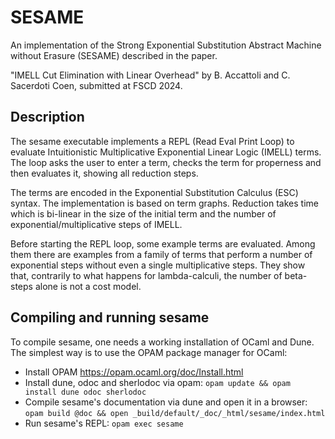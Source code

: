 # SESAME

An implementation of the Strong Exponential Substitution Abstract Machine without
Erasure (SESAME) described in the paper.

"IMELL Cut Elimination with Linear Overhead" by
B. Accattoli and C. Sacerdoti Coen, submitted at FSCD 2024.


## Description

The sesame executable implements a REPL (Read Eval Print Loop) to evaluate
Intuitionistic Multiplicative Exponential Linear Logic (IMELL) terms. The loop
asks the user to enter a term, checks the term for properness and then evaluates
it, showing all reduction steps.

The terms are encoded in the Exponential Substitution Calculus (ESC) syntax.
The implementation is based on term graphs. Reduction takes time which is
bi-linear in the size of the initial term and the number of
exponential/multiplicative steps of IMELL.

Before starting the REPL loop, some example terms are evaluated. Among them
there are examples from a family of terms that perform a number of exponential
steps without even a single multiplicative steps. They show that, contrarily to
what happens for lambda-calculi, the number of beta-steps alone is not a cost
model.

## Compiling and running sesame

To compile sesame, one needs a working installation of OCaml and Dune.
The simplest way is to use the OPAM package manager for OCaml:

- Install OPAM <https://opam.ocaml.org/doc/Install.html>
- Install dune, odoc and sherlodoc via opam:
  `opam update && opam install dune odoc sherlodoc`
- Compile sesame's documentation via dune and open it in a browser:
  `opam build @doc && open _build/default/_doc/_html/sesame/index.html`
- Run sesame's REPL:
  `opam exec sesame`
